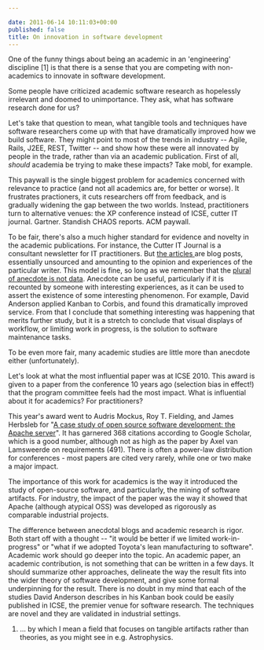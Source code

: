```yaml
---

date: 2011-06-14 10:11:03+00:00
published: false
title: On innovation in software development
---
```


One of the funny things about being an academic in an 'engineering' discipline [1] is that there is a sense that you are competing with non-academics to innovate in software development.

Some people have criticized academic software research as hopelessly irrelevant and doomed to unimportance. They ask, what has software research done for us?

Let's take that question to mean, what tangible tools and techniques have software researchers come up with that have dramatically improved how we build software. They might point to most of the trends in industry -- Agile, Rails, J2EE, REST, Twitter -- and show how these were all innovated by people in the trade, rather than via an academic publication. First of all, _should_ academia be trying to make these impacts? Take mobl, for example.

This paywall is the single biggest problem for academics concerned with relevance to practice (and not all academics are, for better or worse). It frustrates practioners, it cuts researchers off from feedback, and is gradually widening the gap between the two worlds. Instead, practitioners turn to alternative venues: the XP conference instead of ICSE, cutter IT journal. Gartner. Standish CHAOS reports. ACM paywall.

To be fair, there's also a much higher standard for evidence and novelty in the academic publications. For instance, the Cutter IT Journal is a consultant newsletter for IT practitioners. But [the articles ](http://www.cutter.com/content-and-analysis/journals-and-reports/cutter-it-journal/sample/itj0903b.html)are blog posts, essentially unsourced and amounting to the opinion and experiences of the particular writer. This model is fine, so long as we remember that the [plural of anecdote is not data](http://en.wikipedia.org/wiki/Anecdotal_evidence). Anecdote can be useful, particularly if it is recounted by someone with interesting experiences, as it can be used to assert the existence of some interesting phenomenon. For example, David Anderson applied Kanban to Corbis, and found this dramatically improved service. From that I conclude that something interesting was happening that merits further study, but it is a stretch to conclude that visual displays of workflow, or limiting work in progress, is the solution to software maintenance tasks.

To be even more fair, many academic studies are little more than anecdote either (unfortunately).

Let's look at what the most influential paper was at ICSE 2010. This award is given to a paper from the conference 10 years ago (selection bias in effect!) that the program committee feels had the most impact. What is influential about it for academics? For practitioners?

This year's award went to Audris Mockus, Roy T. Fielding, and James Herbsleb for "[A case study of open source software development: the Apache server](http://portal.acm.org/citation.cfm?doid=337180.337209)". It has garnered 368 citations according to Google Scholar, which is a good number, although not as high as the paper by Axel van Lamsweerde on requirements (491). There is often a power-law distribution for conferences - most papers are cited very rarely, while one or two make a major impact.

The importance of this work for academics is the way it introduced the study of open-source software, and particularly, the mining of software artifacts. For industry, the impact of the paper was the way it showed that Apache (although atypical OSS) was developed as rigorously as comparable industrial projects.

The difference between anecdotal blogs and academic research is rigor. Both start off with a thought -- "it would be better if we limited work-in-progress" or "what if we adopted Toyota's lean manufacturing to software". Academic work should go deeper into the topic. An academic paper, an academic contribution, is not something that can be written in a few days. It should summarize other approaches, delineate the way the result fits into the wider theory of software development, and give some formal underpinning for the result. There is no doubt in my mind that each of the studies David Anderson describes in his Kanban book could be easily published in ICSE, the premier venue for software research. The techniques are novel and they are validated in industrial settings.

1. ... by which I mean a field that focuses on tangible artifacts rather than theories, as you might see in e.g. Astrophysics.
